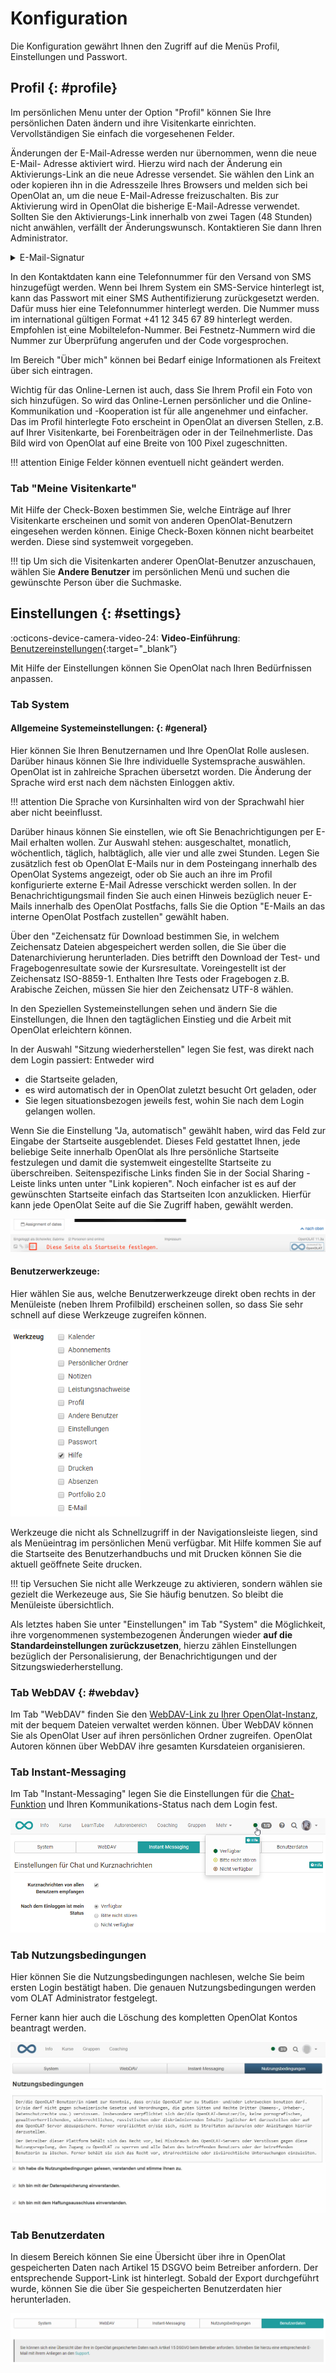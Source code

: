 # Konfiguration

Die Konfiguration gewährt Ihnen den Zugriff auf die Menüs Profil, Einstellungen und Passwort.  

##  Profil {: #profile}

Im persönlichen Menu unter der Option "Profil" können Sie Ihre persönlichen Daten ändern und ihre Visitenkarte einrichten. Vervollständigen Sie einfach die vorgesehenen Felder.

Änderungen der E-Mail-Adresse werden nur übernommen, wenn die neue E-Mail- Adresse aktiviert wird. Hierzu wird nach der Änderung ein Aktivierungs-Link an die neue Adresse versendet. Sie wählen den Link an oder kopieren ihn in die Adresszeile Ihres Browsers und melden sich bei OpenOlat an, um die neue E-Mail-Adresse freizuschalten. Bis zur Aktivierung wird in OpenOlat die bisherige E-Mail-Adresse verwendet. Sollten Sie den Aktivierungs-Link innerhalb von zwei Tagen (48 Stunden) nicht anwählen, verfällt der Änderungswunsch. Kontaktieren Sie dann Ihren Administrator.

<details>
    <summary>E-Mail-Signatur</summary>
	Sollte die Möglichkeit zur Eingabe Ihrer E-Mail-Signatur nicht angzeigt werden, wenden Sie sich bitte an Ihren/Ihre Administrator:in.
	<img src="../assets/configuration_profile_signature_v1_de.png" />

</details>

In den Kontaktdaten kann eine Telefonnummer für den Versand von SMS hinzugefügt werden. Wenn bei Ihrem System ein SMS-Service hinterlegt ist, kann das Passwort mit einer SMS Authentifizierung zurückgesetzt werden. Dafür muss hier eine Telefonnummer hinterlegt werden. Die Nummer muss im international gültigen Format +41 12 345 67 89 hinterlegt werden. Empfohlen ist eine Mobiltelefon-Nummer. Bei Festnetz-Nummern wird die Nummer zur Überprüfung angerufen und der Code vorgesprochen.

Im Bereich "Über mich" können bei Bedarf einige Informationen als Freitext über sich eintragen.

Wichtig für das Online-Lernen ist auch, dass Sie Ihrem Profil ein Foto von sich hinzufügen. So wird das Online-Lernen persönlicher und die Online- Kommunikation und -Kooperation ist für alle angenehmer und einfacher. Das im Profil hinterlegte Foto erscheint in OpenOlat an diversen Stellen, z.B. auf Ihrer Visitenkarte, bei Forenbeiträgen oder in der Teilnehmerliste. Das Bild wird von OpenOlat auf eine Breite von 100 Pixel zugeschnitten.

  
!!! attention 
	Einige Felder können eventuell nicht geändert werden.

### Tab "Meine Visitenkarte"

Mit Hilfe der Check-Boxen bestimmen Sie, welche Einträge auf Ihrer Visitenkarte erscheinen und somit von anderen OpenOlat-Benutzern eingesehen werden können. Einige Check-Boxen können nicht bearbeitet werden. Diese sind systemweit vorgegeben.

!!! tip
	Um sich die Visitenkarten anderer OpenOlat-Benutzer anzuschauen, wählen Sie **Andere Benutzer** im persönlichen Menü und suchen die gewünschte Person über die Suchmaske.

## Einstellungen {: #settings}

:octicons-device-camera-video-24: **Video-Einführung**: [Benutzereinstellungen](<https://www.youtube.com/embed/7osBJ99FIN8>){:target="_blank”}

Mit Hilfe der Einstellungen können Sie OpenOlat nach Ihren Bedürfnissen anpassen.



### Tab System

#### Allgemeine Systemeinstellungen: {: #general}

Hier können Sie Ihren Benutzernamen und Ihre OpenOlat Rolle auslesen. Darüber hinaus können Sie Ihre individuelle Systemsprache auswählen. OpenOlat ist in zahlreiche Sprachen übersetzt worden. Die Änderung der Sprache wird erst nach dem nächsten Einloggen aktiv.

!!! attention 
	Die Sprache von Kursinhalten wird von der Sprachwahl hier aber nicht
	beeinflusst.

Darüber hinaus können Sie einstellen, wie oft Sie Benachrichtigungen per E-Mail erhalten wollen. Zur Auswahl stehen: ausgeschaltet, monatlich, wöchentlich, täglich, halbtäglich, alle vier und alle zwei Stunden. Legen Sie zusätzlich fest ob OpenOlat E-Mails nur in dem Posteingang innerhalb des OpenOlat Systems angezeigt, oder ob Sie auch an ihre im Profil konfigurierte externe E-Mail Adresse verschickt werden sollen. In der Benachrichtigungsmail finden Sie auch einen Hinweis bezüglich neuer E-Mails innerhalb des OpenOlat Postfachs, falls Sie die Option "E-Mails an das interne OpenOlat Postfach zustellen" gewählt haben.

Über den "Zeichensatz für Download bestimmen Sie, in welchem Zeichensatz Dateien abgespeichert werden sollen, die Sie über die Datenarchivierung herunterladen. Dies betrifft den Download der Test- und Fragebogenresultate sowie der Kursresultate. Voreingestellt ist der Zeichensatz ISO-8859-1. Enthalten Ihre Tests oder Fragebogen z.B. Arabische Zeichen, müssen Sie hier den Zeichensatz UTF-8 wählen.

In den Speziellen Systemeinstellungen sehen und ändern Sie die Einstellungen, die Ihnen den tagtäglichen Einstieg und die Arbeit mit OpenOlat erleichtern können.

In der Auswahl "Sitzung wiederherstellen" legen Sie fest, was direkt nach dem Login passiert: Entweder wird

  * die Startseite geladen,
  * es wird automatisch der in OpenOlat zuletzt besucht Ort geladen, oder
  * Sie legen situationsbezogen jeweils fest, wohin Sie nach dem Login gelangen wollen.

Wenn Sie die Einstellung "Ja, automatisch" gewählt haben, wird das Feld zur Eingabe der Startseite ausgeblendet. Dieses Feld gestattet Ihnen, jede beliebige Seite innerhalb OpenOlat als Ihre persönliche Startseite festzulegen und damit die systemweit eingestellte Startseite zu überschreiben. Seitenspezifische Links finden Sie in der Social Sharing - Leiste links unten unter "Link kopieren". Noch einfacher ist es auf der gewünschten Startseite einfach das Startseiten Icon anzuklicken. Hierfür kann jede OpenOlat Seite auf die Sie Zugriff haben, gewählt werden.

![](assets/DE_startseite_festlegen.png)

  

#### Benutzerwerkzeuge: 

Hier wählen Sie aus, welche Benutzerwerkzeuge direkt oben rechts in der Menüleiste (neben Ihrem Profilbild) erscheinen sollen, so dass Sie sehr schnell auf diese Werkzeuge zugreifen können.

![](assets/Einstellungen_Werkzeug.png)

Werkzeuge die nicht als Schnellzugriff in der Navigationsleiste liegen, sind als Menüeintrag im persönlichen Menü verfügbar. Mit Hilfe kommen Sie auf die Startseite des Benutzerhandbuchs und mit Drucken können Sie die aktuell geöffnete Seite drucken.

!!! tip
	Versuchen Sie nicht alle Werkzeuge zu aktivieren, sondern wählen sie gezielt die Werkezeuge aus, Sie Sie häufig benutzen. So bleibt die Menüleiste übersichtlich.

Als letztes haben Sie unter "Einstellungen" im Tab "System" die Möglichkeit, ihre vorgenommenen systembezogenen Änderungen wieder **auf die Standardeinstellungen zurückzusetzen**, hierzu zählen Einstellungen bezüglich der Personalisierung, der Benachrichtigungen und der Sitzungswiederherstellung.

### Tab WebDAV {: #webdav}

Im Tab "WebDAV" finden Sie den [WebDAV-Link zu Ihrer OpenOlat-Instanz](../basic_concepts/Using_WebDAV.de.md), mit der bequem Dateien verwaltet werden können. Über WebDAV können Sie als OpenOlat User auf ihren persönlichen Ordner zugreifen. OpenOlat Autoren können über WebDAV ihre gesamten Kursdateien organisieren.

### Tab Instant-Messaging

Im Tab "Instant-Messaging" legen Sie die Einstellungen für die [Chat-Funktion](../../manual_admin/administration/Instant_Messaging.de.md) und Ihren Kommunikations-Status nach dem Login fest.

![](assets/Instant_Status.png)

### Tab Nutzungsbedingungen

Hier können Sie die Nutzungsbedingungen nachlesen, welche Sie beim ersten Login bestätigt haben. Die genauen Nutzungsbedingungen werden vom OLAT Administrator festgelegt.

Ferner kann hier auch die Löschung des kompletten OpenOlat Kontos beantragt werden.

![](assets/Nutzungsbedingungen.jpg)

### Tab Benutzerdaten

In diesem Bereich können Sie eine Übersicht über ihre in OpenOlat gespeicherten Daten nach Artikel 15 DSGVO beim Betreiber anfordern. Der entsprechende Support-Link ist hinterlegt. Sobald der Export durchgeführt wurde, können Sie die über Sie gespeicherten Benutzerdaten hier herunterladen.

![](assets/Benutzerdaten.png)
